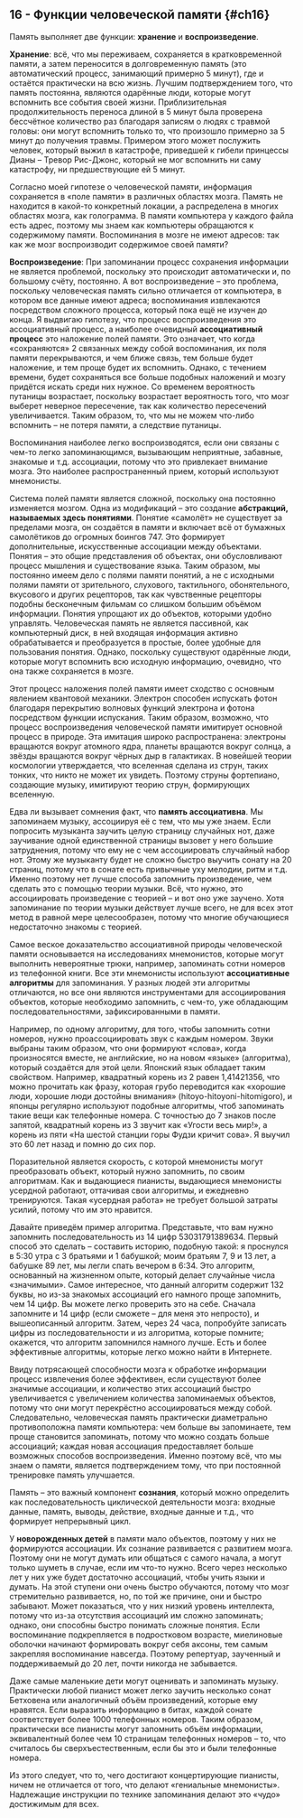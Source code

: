 ## 16 - Функции человеческой памяти {#ch16}

Память выполняет две функции: **хранение** и **воспроизведение**.

**Хранение**: всё, что мы переживаем, сохраняется в кратковременной памяти, а затем переносится в долговременную память (это автоматический процесс, занимающий примерно 5 минут), где и остаётся практически на всю жизнь. Лучшим подтверждением того, что память постоянна, являются одарённые люди, которые могут вспомнить все события своей жизни. Приблизительная продолжительность переноса длиной в 5 минут была проверена бессчётное количество раз благодаря записям о людях с травмой головы: они могут вспомнить только то, что произошло примерно за 5 минут до получения травмы. Примером этого может послужить человек, который выжил в катастрофе, приведшей к гибели принцессы Дианы – Тревор Рис-Джонс, который не мог вспомнить ни саму катастрофу, ни предшествующие ей 5 минут.

Согласно моей гипотезе о человеческой памяти, информация сохраняется в «поле памяти» в различных областях мозга. Память не находится в какой-то конкретный локации, а распределена в многих областях мозга, как голограмма. В памяти компьютера у каждого файла есть адрес, поэтому мы знаем как компьютеры обращаются к содержимому памяти. Воспоминания в мозге не имеют адресов: так как же мозг воспроизводит содержимое своей памяти?

**Воспроизведение**: При запоминании процесс сохранения информации не является проблемой, поскольку это происходит автоматически и, по большому счёту, постоянно. А вот воспроизведение – это проблема, поскольку человеческая память сильно отличается от компьютера, в котором все данные имеют адреса; воспоминания извлекаются посредством сложного процесса, который пока ещё не изучен до конца. Я выдвигаю гипотезу, что процесс воспроизведения это ассоциативный процесс, а наиболее очевидный **ассоциативный процесс** это наложение полей памяти. Это означает, что когда «сохраняются» 2 связанных между собой воспоминания, их поля памяти перекрываются, и чем ближе связь, тем больше будет наложение, и тем проще будет их вспомнить. Однако, с течением времени, будет сохраняться все больше подобных наложений и мозгу придётся искать среди них нужное. Со временем вероятность путаницы возрастает, поскольку возрастает вероятность того, что мозг выберет неверное пересечение, так как количество пересечений увеличивается. Таким образом, то, что мы не можем что-либо вспомнить – не потеря памяти, а следствие путаницы.

Воспоминания наиболее легко воспроизводятся, если они связаны с чем-то легко запоминающимся, вызывающим неприятные, забавные, знакомые и т.д. ассоциации, потому что это привлекает внимание мозга. Это наиболее распространенный прием, который используют мнемонисты.

Система полей памяти является сложной, поскольку она постоянно изменяется мозгом. Одна из модификаций – это создание **абстракций, называемых здесь понятиями**. Понятие «самолёт» не существует за пределами мозга, он создаётся в памяти и включает всё от бумажных самолётиков до огромных боингов 747. Это формирует дополнительные, искусственные ассоциации между объектами. Понятия – это общие представления об объектах, они обусловливают процесс мышления и существование языка. Таким образом, мы постоянно имеем дело с полями памяти понятий, а не с исходными полями памяти от зрительного, слухового, тактильного, обонятельного, вкусового и других рецепторов, так как чувственные рецепторы подобны бесконечным фильмам со слишком большим объёмом информации. Понятия упрощают их до объектов, которыми удобно управлять. Человеческая память не является пассивной, как компьютерный диск, в ней входящая информация активно обрабатывается и преобразуется в простые, более удобные для пользования понятия. Однако, поскольку существуют одарённые люди, которые могут вспомнить всю исходную информацию, очевидно, что она также сохраняется в мозге.

Этот процесс наложения полей памяти имеет сходство с основным явлением квантовой механики. Электрон способен испускать фотон благодаря перекрытию волновых функций электрона и фотона посредством функции испускания. Таким образом, возможно, что процесс воспроизведения человеческой памяти имитирует основной процесс в природе. Эта имитация широко распространена: электроны вращаются вокруг атомного ядра, планеты вращаются вокруг солнца, а звёзды вращаются вокруг чёрных дыр в галактиках. В новейшей теории космологии утверждается, что вселенная сделана из струн, таких тонких, что никто не может их увидеть. Поэтому струны фортепиано, создающие музыку, имитируют теорию струн, формирующих вселенную.

Едва ли вызывает сомнения факт, что **память ассоциативна**. Мы запоминаем музыку, ассоциируя её с тем, что мы уже знаем. Если попросить музыканта заучить целую страницу случайных нот, даже заучивание одной единственной страницы вызовет у него большие затруднения, потому что ему не с чем ассоциировать случайный набор нот. Этому же музыканту будет не сложно быстро выучить сонату на 20 страниц, потому что в сонате есть привычные уху мелодии, ритм и т.д. Именно поэтому нет лучше способа запомнить произведение, чем сделать это с помощью теории музыки. Всё, что нужно, это ассоциировать произведение с теорией – и вот оно уже заучено. Хотя запоминание по теории музыки действует лучше всего, не для всех этот метод в равной мере целесообразен, потому что многие обучающиеся недостаточно знакомы с теорией.

Самое веское доказательство ассоциативной природы человеческой памяти основывается на исследованиях мнемонистов, которые могут выполнить невероятные трюки, например, запоминать сотни номеров из телефонной книги. Все эти мнемонисты используют **ассоциативные алгоритмы** для запоминания. У разных людей эти алгоритмы отличаются, но все они являются инструментами для ассоциирования объектов, которые необходимо запомнить, с чем-то, уже обладающим последовательностями, зафиксированными в памяти.

Например, по одному алгоритму, для того, чтобы запомнить сотни номеров, нужно проассоциировать звук с каждым номером. Звуки выбраны таким образом, что они формируют «слова», когда произносятся вместе, не английские, но на новом «языке» (алгоритма), который создаётся для этой цели. Японский язык обладает таким свойством. Например, квадратный корень из 2 равен 1,41421356, что можно прочитать как фразу, которая грубо переводится как «хорошие люди, хорошие люди достойны внимания» (hitoyo-hitoyoni-hitomigoro), и японцы регулярно используют подобные алгоритмы, чтоб запоминать такие вещи как телефонные номера. С точностью до 7 знаков после запятой, квадратный корень из 3 звучит как «Угости весь мир!», а корень из пяти «На шестой станции горы Фудзи кричит сова». Я выучил это 60 лет назад и помню до сих пор.

Поразительной является скорость, с которой мнемонисты могут преобразовать объект, который нужно запомнить, по своим алгоритмам. Как и выдающиеся пианисты, выдающиеся мнемонисты усердной работают, оттачивая свои алгоритмы, и ежедневно тренируются. Такая «усердная работа» не требует большой затраты усилий, потому что им это нравится.

Давайте приведём пример алгоритма. Представьте, что вам нужно запомнить последовательность из 14 цифр 53031791389634. Первый способ это сделать – составить историю, подобную такой: я проснулся в 5:30 утра с 3 братьями и 1 бабушкой; моим братьям 7, 9 и 13 лет, а бабушке 89 лет, мы легли спать вечером в 6:34. Это алгоритм, основанный на жизненном опыте, который делает случайные числа «значимыми». Самое интересное, что данный алгоритм содержит 132 буквы, но из-за знакомых ассоциаций его намного проще запомнить, чем 14 цифр. Вы можете легко проверить это на себе. Сначала запомните и 14 цифр (если сможете – для меня это непросто), и вышеописанный алгоритм. Затем, через 24 часа, попробуйте записать цифры из последовательности и из алгоритма, которые помните; окажется, что алгоритм запомнился намного лучше. Есть и более эффективные алгоритмы, которые легко можно найти в Интернете.

Ввиду потрясающей способности мозга к обработке информации процесс извлечения более эффективен, если существуют более значимые ассоциации, и количество этих ассоциаций быстро увеличивается с увеличением количества запоминаемых объектов, потому что они могут перекрёстно ассоциироваться между собой. Следовательно, человеческая память практически диаметрально противоположна памяти компьютера: чем больше вы запоминаете, тем проще становится запоминать, потому что можно создать больше ассоциаций; каждая новая ассоциация предоставляет больше возможных способов воспроизведения. Именно поэтому всё, что мы знаем о памяти, является подтверждением тому, что при постоянной тренировке память улучшается.

Память – это важный компонент **сознания**, который можно определить как последовательность циклической деятельности мозга: входные данные, память, выводы, действие, входные данные и т.д., что формирует непрерывный цикл.

У **новорожденных детей** в памяти мало объектов, поэтому у них не формируются ассоциации. Их сознание развивается с развитием мозга. Поэтому они не могут думать или общаться с самого начала, а могут только шуметь в случае, если им что-то нужно. Всего через несколько лет у них уже будет достаточно ассоциаций, чтобы учить языки и думать. На этой ступени они очень быстро обучаются, потому что мозг стремительно развивается, но, по той же причине, они и быстро забывают. Может показаться, что у них низкий уровень интеллекта, потому что из-за отсутствия ассоциаций им сложно запоминать; однако, они способны быстро понимать сложные понятия. Если воспоминание подкрепляется в подростковом возрасте, миелиновые оболочки начинают формировать вокруг себя аксоны, тем самым закрепляя воспоминание навсегда. Поэтому репертуар, заученный и поддерживаемый до 20 лет, почти никогда не забывается.

Даже самые маленькие дети могут оценивать и запоминать музыку. Практически любой пианист может легко заучить несколько сонат Бетховена или аналогичный объём произведений, которые ему нравятся. Если выразить информацию в битах, каждой сонате соответствует более 1000 телефонных номеров. Таким образом, практически все пианисты могут запомнить объём информации, эквивалентный более чем 10 страницам телефонных номеров – то, что считалось бы сверхъестественным, если бы это и были телефонные номера.

Из этого следует, что то, чего достигают концертирующие пианисты, ничем не отличается от того, что делают «гениальные мнемонисты». Надлежащие инструкции по технике запоминания делают это «чудо» достижимым для всех.
